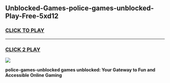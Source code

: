 
## Unblocked-Games-police-games-unblocked-Play-Free-5xd12
<h3>
<a href="https://premium76.site?title=police-games-unblocked&ref=18A">CLICK TO PLAY</a></h3>
<hr>

<h3>
<a href="https://premium76.site?title=police-games-unblocked&ref=18A">CLICK 2 PLAY</a>
  
</h3>

<a href="https://premium76.site?title=police-games-unblocked&ref=18A"><img src="https://clearcache.store/games.png"></a>


**police-games-unblocked games unblocked: Your Gateway to Fun and Accessible Online Gaming**

